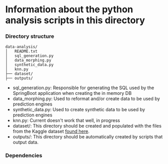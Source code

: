 # Information about the python analysis scripts in this directory

### Directory structure
```
data-analysis/
│   README.txt
│   sql_generation.py   
│   data_morphing.py
│   synthetic_data.py
│   knn.py
├── dataset/
├── outputs/
```
- sql_generation.py: Responsible for generating the SQL used by the SpringBoot application when creating the in memory DB
- data_morphing.py: Used to reformat and/or create data to be used by prediction engines
- synthetic_data.py: Used to create synthetic data to be used by prediction engines
- knn.py: Current doesn't work that well, in progress
- dataset/: This directory should be created and populated with the files from the Kaggle dataset [found here](https://www.kaggle.com/netflix-inc/netflix-prize-data).
- outputs/: This directory should be automatically created by scripts that output data.

### Dependencies
